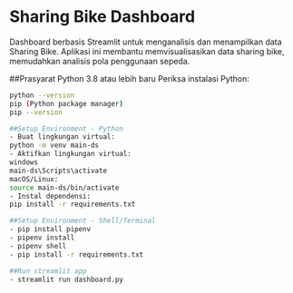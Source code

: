 # Sharing Bike Dashboard
Dashboard berbasis Streamlit untuk menganalisis dan menampilkan data Sharing Bike.
Aplikasi ini membantu memvisualisasikan data sharing bike, memudahkan analisis pola penggunaan sepeda.

##Prasyarat
 Python 3.8 atau lebih baru
 Periksa instalasi Python:
  ```bash
  python --version
  pip (Python package manager)
 pip --version

##Setup Environment - Python
- Buat lingkungan virtual:
  python -m venv main-ds
- Aktifkan lingkungan virtual:
  windows
  main-ds\Scripts\activate
  macOS/Linux:
  source main-ds/bin/activate
- Instal dependensi:
  pip install -r requirements.txt

##Setup Environment - Shell/Terminal 
- pip install pipenv
- pipenv install
- pipenv shell
- pip install -r requirements.txt

##Run streamlit app
- streamlit run dashboard.py

